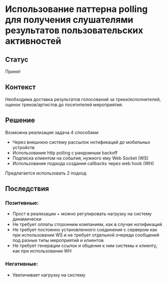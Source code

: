 # Использование паттерна polling для получения слушателями результатов пользовательских активностей
## Статус
Принят
## Контекст
Необходима доставка результатов голосований за треки/исполнителей, оценок треков/артистов до посетителей мероприятия.
## Решение
Возможна реализация задача 4 способами
- Через внешнюю систему рассылок нотификаций до мобильных устройств
- Использование http polling с рандомным backoff
- Подписка клиентом на события, нужного ему Web Socket (WS)
- Использование подхода создания callbacks через web hook (WH)

Предлагается использовать 2 подход
## Последствия
### Позитивные:
- Прост в реализации + можно регулировать нагрузку на систему динамически
- Не требует оплаты сторонним компаниям, как в случае нотификаций
- Не требует постоянно установленного соединения с сервером как при использовании WS
и не требует отдельной очереди сообщений под разные типы мероприятий и клиентов
- Не требует генерации ссылок и общении к ним системы к клиенту, как при использовании WH
### Негативные:
- Увеличивает нагрузку на систему
